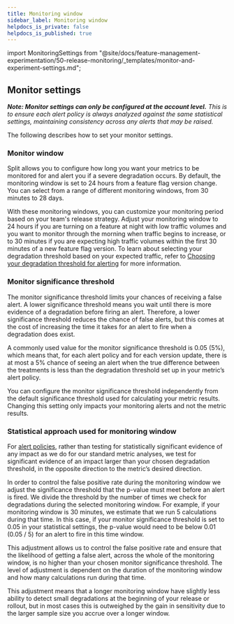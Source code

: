 ```yaml
---
title: Monitoring window
sidebar_label: Monitoring window
helpdocs_is_private: false
helpdocs_is_published: true
---
```


import MonitoringSettings from "@site/docs/feature-management-experimentation/50-release-monitoring/_templates/monitor-and-experiment-settings.md";

<MonitoringSettings />

## Monitor settings

___Note: Monitor settings can only be configured at the account level.___ _This is to ensure each alert policy is always analyzed against the same statistical settings, maintaining consistency across any alerts that may be raised._

The following describes how to set your monitor settings.

### Monitor window

Split allows you to configure how long you want your metrics to be monitored for and alert you if a severe degradation occurs. By default, the monitoring window is set to 24 hours from a feature flag version change. You can select from a range of different monitoring windows, from 30 minutes to 28 days.

With these monitoring windows, you can customize your monitoring period based on your team's release strategy. Adjust your monitoring window to 24 hours if you are turning on a feature at night with low traffic volumes and you want to monitor through the morning when traffic begins to increase, or to 30 minutes if you are expecting high traffic volumes within the first 30 minutes of a new feature flag version. To learn about selecting your degradation threshold based on your expected traffic, refer to [Choosing your degradation threshold for alerting](https://help.split.io/hc/en-us/articles/360030908431) for more information.

### Monitor significance threshold

The monitor significance threshold limits your chances of receiving a false alert. A lower significance threshold means you wait until there is more evidence of a degradation before firing an alert. Therefore, a lower significance threshold reduces the chance of false alerts, but this comes at the cost of increasing the time it takes for an alert to fire when a degradation does exist.

A commonly used value for the monitor significance threshold is 0.05 (5%), which means that, for each alert policy and for each version update, there is at most a 5% chance of seeing an alert when the true difference between the treatments is less than the degradation threshold set up in your metric’s alert policy.

You can configure the monitor significance threshold independently from the default significance threshold used for calculating your metric results. Changing this setting only impacts your monitoring alerts and not the metric results.

### Statistical approach used for monitoring window

For [alert policies](https://help.split.io/hc/en-us/articles/19832312225293-Configuring-metric-alerting), rather than testing for statistically significant evidence of any impact as we do for our standard metric analyses, we test for significant evidence of an impact larger than your chosen degradation threshold, in the opposite direction to the metric’s desired direction.

In order to control the false positive rate during the monitoring window we adjust the significance threshold that the p-value must meet before an alert is fired. We divide the threshold by the number of times we check for degradations during the selected monitoring window. For example, if your monitoring window is 30 minutes, we estimate that we run 5 calculations during that time. In this case, if your monitor significance threshold is set to 0.05 in your statistical settings, the p-value would need to be below 0.01 (0.05 / 5) for an alert to fire in this time window.

This adjustment allows us to control the false positive rate and ensure that the likelihood of getting a false alert, across the whole of the monitoring window, is no higher than your chosen monitor significance threshold. The level of adjustment is dependent on the duration of the monitoring window and how many calculations run during that time.

This adjustment means that a longer monitoring window have slightly less ability to detect small degradations at the beginning of your release or rollout, but in most cases this is outweighed by the gain in sensitivity due to the larger sample size you accrue over a longer window.